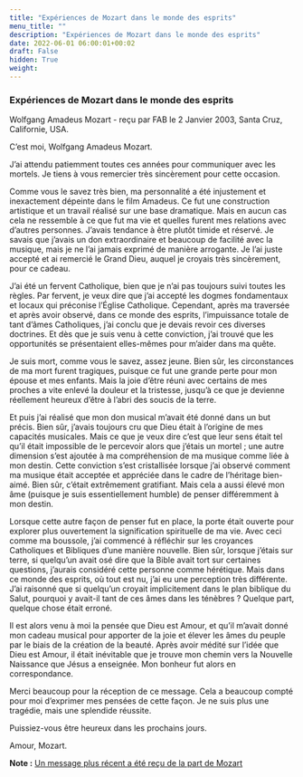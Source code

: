 ```yaml
---
title: "Expériences de Mozart dans le monde des esprits"
menu_title: ""
description: "Expériences de Mozart dans le monde des esprits"
date: 2022-06-01 06:00:01+00:02
draft: False
hidden: True
weight:
---
```

### Expériences de Mozart dans le monde des esprits

Wolfgang Amadeus Mozart - reçu par FAB le 2 Janvier 2003, Santa Cruz, Californie, USA.

C’est moi, Wolfgang Amadeus Mozart.

J’ai attendu patiemment toutes ces années pour communiquer avec les mortels. Je tiens à vous remercier très sincèrement pour cette occasion.

Comme vous le savez très bien, ma personnalité a été injustement et inexactement dépeinte dans le film Amadeus. Ce fut une construction artistique et un travail réalisé sur une base dramatique. Mais en aucun cas cela ne ressemble à ce que fut ma vie et quelles furent mes relations avec d’autres personnes. J’avais tendance à être plutôt timide et réservé. Je savais que j’avais un don extraordinaire et beaucoup de facilité avec la musique, mais je ne l’ai jamais exprimé de manière arrogante. Je l’ai juste accepté et ai remercié le Grand Dieu, auquel je croyais très sincèrement, pour ce cadeau.

J’ai été un fervent Catholique, bien que je n’ai pas toujours suivi toutes les règles. Par fervent, je veux dire que j’ai accepté les dogmes fondamentaux et locaux qui préconise l’Église Catholique. Cependant, après ma traversée et après avoir observé, dans ce monde des esprits, l’impuissance totale de tant d’âmes Catholiques, j’ai conclu que je devais revoir ces diverses doctrines. Et dès que je suis venu à cette conviction, j’ai trouvé que les opportunités se présentaient elles-mêmes pour m’aider dans ma quête.

Je suis mort, comme vous le savez, assez jeune. Bien sûr, les circonstances de ma mort furent tragiques, puisque ce fut une grande perte pour mon épouse et mes enfants. Mais la joie d’être réuni avec certains de mes proches a vite enlevé la douleur et la tristesse, jusqu’à ce que je devienne réellement heureux d’être à l’abri des soucis de la terre.

Et puis j’ai réalisé que mon don musical m’avait été donné dans un but précis. Bien sûr, j’avais toujours cru que Dieu était à l’origine de mes capacités musicales. Mais ce que je veux dire c’est que leur sens était tel qu’il était impossible de le percevoir alors que j’étais un mortel ; une autre dimension s’est ajoutée à ma compréhension de ma musique comme liée à mon destin. Cette conviction s’est cristallisée lorsque j’ai observé comment ma musique était acceptée et appréciée dans le cadre de l’héritage bien-aimé. Bien sûr, c’était extrêmement gratifiant. Mais cela a aussi élevé mon âme (puisque je suis essentiellement humble) de penser différemment à mon destin.

Lorsque cette autre façon de penser fut en place, la porte était ouverte pour explorer plus ouvertement la signification spirituelle de ma vie. Avec ceci comme ma boussole, j’ai commencé à réfléchir sur les croyances Catholiques et Bibliques d’une manière nouvelle. Bien sûr, lorsque j’étais sur terre, si quelqu’un avait osé dire que la Bible avait tort sur certaines questions, j’aurais considéré cette personne comme hérétique. Mais dans ce monde des esprits, où tout est nu, j’ai eu une perception très différente. J’ai raisonné que si quelqu’un croyait implicitement dans le plan biblique du Salut, pourquoi y avait-il tant de ces âmes dans les ténèbres ? Quelque part, quelque chose était erroné.

Il est alors venu à moi la pensée que Dieu est Amour, et qu’il m’avait donné mon cadeau musical pour apporter de la joie et élever les âmes du peuple par le biais de la création de la beauté. Après avoir médité sur l’idée que Dieu est Amour, il était inévitable que je trouve mon chemin vers la Nouvelle Naissance que Jésus a enseignée. Mon bonheur fut alors en correspondance.

Merci beaucoup pour la réception de ce message. Cela a beaucoup compté pour moi d’exprimer mes pensées de cette façon. Je ne suis plus une tragédie, mais une splendide réussite.

Puissiez-vous être heureux dans les prochains jours.

Amour, Mozart.

**Note :** [Un message plus récent a été reçu de la part de Mozart](/fr-contemporary-messages/fr-contemporary-messages-by-date-order/fr-contemporary-messages-2007/fr-2007-7-17-1-fab-wolfgang-amadeus-mozart/)
